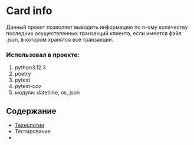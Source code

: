 # Card info  
Данный проект позволяет выводить информацию по n-ому количеству последних осуществленных транзакций клиента, если имеется файл .json, в котором хранятся все транзакции.  

### Использовал в проекте:  
1. python3.12.3  
2. poetry  
3. pytest  
4. pytest-cov  
5. модули: datetime, os, json  

## Содержание  
- [Технологии](#Технологии)  
- Тестирование
- 


